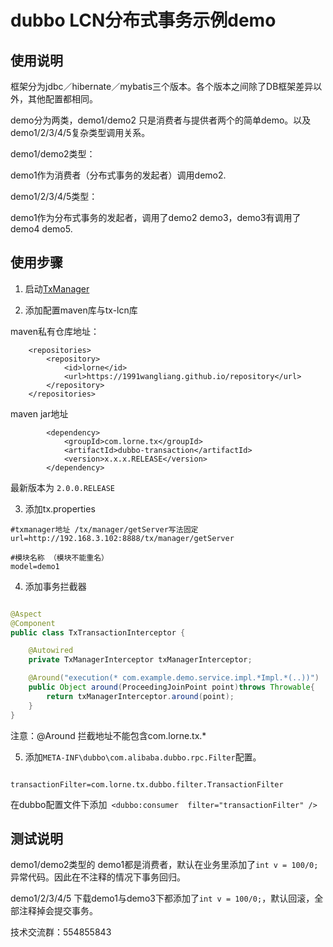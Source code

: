 # dubbo LCN分布式事务示例demo


## 使用说明

框架分为jdbc／hibernate／mybatis三个版本。各个版本之间除了DB框架差异以外，其他配置都相同。

demo分为两类，demo1/demo2 只是消费者与提供者两个的简单demo。以及demo1/2/3/4/5复杂类型调用关系。

demo1/demo2类型：

demo1作为消费者（分布式事务的发起者）调用demo2.

demo1/2/3/4/5类型：

demo1作为分布式事务的发起者，调用了demo2 demo3，demo3有调用了demo4 demo5.

## 使用步骤

1. 启动[TxManager](https://github.com/1991wangliang/tx-lcn/tree/master/tx-manager) 

2. 添加配置maven库与tx-lcn库

maven私有仓库地址：
```
	<repositories>
		<repository>
			<id>lorne</id>
			<url>https://1991wangliang.github.io/repository</url>
		</repository>
	</repositories>

```
maven jar地址 

```
		<dependency>
			<groupId>com.lorne.tx</groupId>
			<artifactId>dubbo-transaction</artifactId>
			<version>x.x.x.RELEASE</version>
		</dependency>

```
最新版本为 `2.0.0.RELEASE`

3. 添加tx.properties

```
#txmanager地址 /tx/manager/getServer写法固定
url=http://192.168.3.102:8888/tx/manager/getServer

#模块名称 （模块不能重名）
model=demo1
```

4. 添加事务拦截器
```java

@Aspect
@Component
public class TxTransactionInterceptor {

    @Autowired
    private TxManagerInterceptor txManagerInterceptor;

    @Around("execution(* com.example.demo.service.impl.*Impl.*(..))")
    public Object around(ProceedingJoinPoint point)throws Throwable{
        return txManagerInterceptor.around(point);
    }
}

```

注意：@Around 拦截地址不能包含com.lorne.tx.*

5. 添加`META-INF\dubbo\com.alibaba.dubbo.rpc.Filter`配置。

```

transactionFilter=com.lorne.tx.dubbo.filter.TransactionFilter

```

在dubbo配置文件下添加` <dubbo:consumer  filter="transactionFilter" />`


## 测试说明

demo1/demo2类型的 demo1都是消费者，默认在业务里添加了`int v = 100/0;`异常代码。因此在不注释的情况下事务回归。

demo1/2/3/4/5 下载demo1与demo3下都添加了`int v = 100/0;`，默认回滚，全部注释掉会提交事务。


技术交流群：554855843
